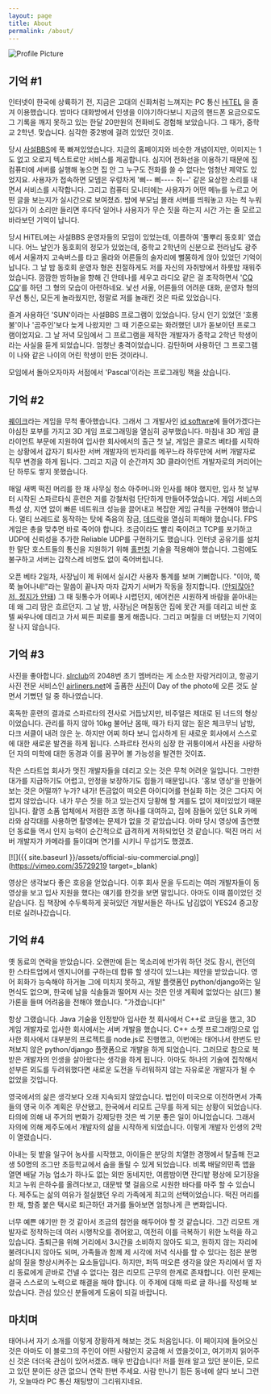 ```yaml
---
layout: page
title: About
permalink: /about/
---
```


<img src="{{ site.baseurl }}/assets/reid-box.png" title="Profile Picture" class="profile">

## 기억 #1

인터넷이 한국에 상륙하기 전, 지금은 고대의 신화처럼 느껴지는 PC 통신 [HiTEL](https://namu.wiki/w/%ED%95%98%EC%9D%B4%ED%85%94) 을 즐겨 이용했습니다. 밤마다 대화방에서 인생을 이야기하다보니 지금의 핸드폰 요금으로도 그 기록을 깨지 못하고 있는 한달 20만원의 전화비도 경험해 보았습니다. 그 때가, 중학교 2학년. 맞습니다. 심각한 중2병에 걸려 있었던 것이죠.

당시 [사설BBS](https://namu.wiki/w/%EC%82%AC%EC%84%A4%20BBS)에 푹 빠져있었습니다. 지금의 홈페이지와 비슷한 개념이지만, 이미지는 1도 없고 오로지 텍스트로만 서비스를 제공합니다. 심지어 전화선을 이용하기 때문에 집 컴퓨터에 서버를 실행해 놓으면 집 안 그 누구도 전화를 쓸 수 없다는 엄청난 제약도 있었지요. 사용자가 접속하면 모뎀은 우렁차게 '삐-- 삐---- 취--' 같은 요상한 소리를 내면서 서비스를 시작합니다. 그리고 컴퓨터 모니터에는 사용자가 어떤 메뉴를 누르고 어떤 글을 보는지가 실시간으로 보여졌죠. 밤에 부모님 몰래 서버를 띄워놓고 자는 척 누워있다가 이 소리만 들리면 후다닥 일어나 사용자가 무슨 짓을 하는지 시간 가는 줄 모르고 바라보던 기억이 납니다.

당시 HiTEL에는 사설BBS 운영자들의 모임이 있었는데, 이름하여 '풀뿌리 동호회' 였습니다. 어느 날인가 동호회의 정모가 있었는데, 중학교 2학년의 신분으로 전라남도 광주에서 서울까지 고속버스를 타고 올라와 어른들의 술자리에 뻘쭘하게 앉아 있었던 기억이 납니다. 그 날 밤 동호회 운영자 형은 친절하게도 저를 자신의 자취방에서 하룻밤 재워주었습니다. 깜깜한 밤하늘을 향해 긴 안테나를 세우고 라디오 같은 걸 조작하면서 '[CQ CQ](https://namu.wiki/w/%EC%95%84%EB%A7%88%EC%B6%94%EC%96%B4%20%EB%AC%B4%EC%84%A0)'를 하던 그 형의 모습이 아련하네요. 낯선 서울, 어른들의 어려운 대화, 운영자 형의 무선 통신, 모든게 놀라웠지만, 정말로 저를 놀래킨 것은 따로 있었습니다.

즐겨 사용하던 'SUN'이라는 사설BBS 프로그램이 있었습니다. 당시 인기 있었던 '호롱불'이나 '곰주인'보다 늦게 나왔지만 그 때 기준으로는 화려했던 UI가 돋보이던 프로그램이었지요. 그 날 저녁 모임에서 그 프로그램을 제작한 개발자가 중학교 2학년 학생이라는 사실을 듣게 되었습니다. 엄청난 충격이었습니다. 감탄하며 사용하던 그 프로그램이 나와 같은 나이의 어린 학생이 만든 것이라니.

모임에서 돌아오자마자 서점에서 'Pascal'이라는 프로그래밍 책을 샀습니다.

## 기억 #2

[퀘이크](https://namu.wiki/w/%ED%80%98%EC%9D%B4%ED%81%AC%20%EC%8B%9C%EB%A6%AC%EC%A6%88)라는 게임을 무척 좋아했습니다. 그래서 그 개발사인 [id softwre](https://www.idsoftware.com/)에 들어가겠다는 야심찬 포부를 가지고 3D 게임 프로그래밍을 열심히 공부했습니다. 마침내 3D 게임 클라이언트 부문에 지원하여 입사한 회사에서의 출근 첫 날, 게임은 클로즈 베타를 시작하는 상황에서 갑자기 퇴사한 서버 개발자의 빈자리를 메꾸느라 하루만에 서버 개발자로 직무 변경을 하게 됩니다. 그리고 지금 이 순간까지 3D 클라이언트 개발자로의 커리어는 단 하루도 쌓지 못했습니다.

매일 새벽 떡진 머리를 한 채 사무실 청소 아주머니와 인사를 해야 했지만, 입사 첫 날부터 시작된 스파르타식 훈련은 저를 강철처럼 단단하게 만들어주었습니다. 게임 서비스의 특성 상, 지연 없이 빠른 네트워크 성능을 끌어내고 복잡한 게임 규칙을 구현해야 했습니다. 멀티 쓰레드로 동작하는 탓에 죽음의 잠금, [데드락](https://namu.wiki/w/Deadlock)을 열심히 피해야 했습니다. FPS 게임은 총을 맞추면 바로 죽어야 합니다. 조금이라도 빨리 죽이려고 TCP를 포기하고 UDP에 신뢰성을 추가한 Reliable UDP를 구현하기도 했습니다. 인터넷 공유기를 설치한 말단 호스트들의 통신을 지원하기 위해 [홀펀칭](https://en.wikipedia.org/wiki/Hole_punching_(networking)) 기술을 적용해야 했습니다. 그럼에도 불구하고 서버는 갑작스레 비명도 없이 죽어버립니다.

오픈 베타 2일차, 사장님이 제 뒤에서 실시간 사용자 통계를 보며 기뻐합니다. "이야, 쭉쭉 늘어나네!"라는 말씀이 끝나자 마자 갑자기 서버가 작동을 정지합니다. ([안되잖아? 저, 정지가 안돼](https://namu.wiki/w/%EC%9E%A5%EB%B9%84%EB%A5%BC%20%EC%A0%95%EC%A7%80%ED%95%A9%EB%8B%88%EB%8B%A4)) 그 때 뒷통수가 어찌나 시렵던지, 에어컨은 시원하게 바람을 쏟아내는데 왜 그리 땀은 흐르던지. 그 날 밤, 사장님은 며칠동안 집에 못간 저를 데리고 비싼 호텔 싸우나에 데리고 가서 찌든 피로를 풀게 해줍니다. 그리고 며칠을 더 버텼는지 기억이 잘 나지 않습니다.

## 기억 #3

사진을 좋아합니다. [slrclub](http://www.slrclub.com/bbs/zboard.php?id=today_pictures)의 2048번 초기 멤버라는 게 소소한 자랑거리이고, 항공기 사진 전문 서비스인 [airliners.net](https://www.airliners.net/)에 출품한 [사진](https://www.airliners.net/photo/Korean-Air/Airbus-A330-223/1642056/L)이 Day of the photo에 오른 것도 살면서 기뻤던 일 중 하나였습니다. 

혹독한 훈련의 결과로 스파르타의 전사로 거듭났지만, 비주얼은 제대로 된 너드의 형상이었습니다. 관리를 하지 않아 10kg 불어난 몸매, 때가 타지 않는 짙은 체크무늬 남방, 다크 서클이 내려 앉은 눈. 하지만 어찌 하다 보니 입사하게 된 새로운 회사에서 스스로에 대한 새로운 발견을 하게 됩니다. 스파르타 전사의 심장 한 귀퉁이에서 사진을 사랑하던 자의 미학에 대한 동경과 이를 꿈꾸어 볼 가능성을 발견한 것이죠.

작은 스타트업 회사가 멋진 개발자들을 데리고 오는 것은 무척 어려운 일입니다. 그만한 대가를 지급하기도 어렵고, 안정을 보장하기도 힙들기 때문입니다. '홍보 영상'을 만들어 보는 것은 어떨까? 누가? 내가! 뜬금없이 떠오른 아이디어를 현실화 하는 것은 그다지 어렵지 않았습니다. 내가 무슨 짓을 하고 있는건지 당황해 할 겨를도 없이 재미있었기 때문입니다. 촬영 소품 업체에서 저렴한 조명 하나를 대여하고, 집에 잠들어 있던 SLR 카메라와 삼각대를 사용하면 촬영에는 문제가 없을 것 같았습니다. 아마 당시 영상에 출연했던 동료들 역시 인지 능력이 순간적으로 급격하게 저하되었던 것 같습니다. 떡진 머리 서버 개발자가 카메라를 들이대며 연기를 시키니 무섭기도 했겠죠.

[![]({{ site.baseurl }}/assets/official-siu-commercial.png)](https://vimeo.com/35729219 target=_blank)

영상은 생각보다 좋은 호응을 얻었습니다. 이후 회사 문을 두드리는 여러 개발자들이 동영상을 보고 입사 지원을 했다는 얘기를 한것을 보면 말입니다. 아마도 이때 쯤이었던 것 같습니다. 집 책장에 수두룩하게 꽂혀있던 개발서들은 하나도 남김없이 YES24 중고장터로 실려나갔습니다.

## 기억 #4

옛 동료의 연락을 받았습니다. 오랜만에 듣는 목소리에 반가워 하던 것도 잠시, 런던의 한 스타트업에서 엔지니어를 구하는데 합류 할 생각이 있느냐는 제안을 받았습니다. 영어 회화가 능숙해야 하거늘 그에 미치지 못하고, 개발 플랫폼인 python/django와는 일면식도 없으며, 한국에 남을 식솔들과 떨어져 사는 것은 인생 계획에 없었다는 삼(三) 불가론을 들며 어려움을 전해야 했습니다. "가겠습니다!"

항상 그랬습니다. Java 기술을 인정받아 입사한 첫 회사에서 C++로 코딩을 했고, 3D 게임 개발자로 입사한 회사에서는 서버 개발을 했습니다. C++ 소켓 프로그래밍으로 입사한 회사에서 대부분의 프로젝트를 node.js로 진행했고, 이번에는 태어나서 한번도 만져보지 않은 python/django 플랫폼으로 개발을 하게 되었습니다. 그러므로 참으로 복받은 개발자의 인생을 살아왔다는 생각을 하게 됩니다. 아마도 하나의 기술에 집착해서 섣부른 외도를 두려워했다면 새로운 도전을 두려워하지 않는 자유로운 개발자가 될 수 없었을 것입니다.

영국에서의 삶은 생각보다 오래 지속되지 않았습니다. 법인이 미국으로 이전하면서 가족들의 영국 이주 계획은 무산됐고, 한국에서 리모트 근무를 하게 되는 상황이 되었습니다. 타의에 의해 내 주거의 변화가 강제당한 것은 썩 기분 좋은 일이 아니었습니다. 그래서 자의에 의해 제주도에서 개발자의 삶을 시작하게 되었습니다. 이렇게 개발자 인생의 2막이 열렸습니다.

아내는 뒷 밭을 일구어 농사를 시작했고, 아이들은 분당의 치열한 경쟁에서 탈출해 전교생 50명의 조그만 초등학교에서 숨을 돌릴 수 있게 되었습니다. 비록 배달의민족 앱을 열면 배달 가능 업소가 하나도 없는 외딴 동네지만, 여름밤이면 잔디밭 평상에 모기장을 치고 누워 은하수를 올려다보고, 대문밖 몇 걸음으로 시원한 바다를 마주 할 수 있습니다. 제주도는 삶의 여유가 절실했던 우리 가족에게 최고의 선택이었습니다. 떡진 머리를 한 채, 할증 붙은 택시로 퇴근하던 과거를 돌아보면 엄청나게 큰 변화입니다.

너무 예쁜 얘기만 한 것 같아서 조금의 첨언을 해두어야 할 것 같습니다. 그간 리모트 개발자로 정착하는데 여러 시행착오를 겪어왔고, 여전히 이를 극복하기 위한 노력을 하고 있습니다. 출퇴근을 위해 거리에서 3시간을 소비하지 않아도 되고, 원하지 않는 자리에 불려다니지 않아도 되며, 가족들과 함께 제 시각에 저녁 식사를 할 수 있다는 점은 분명 삶의 질을 향상시켜주는 요소들입니다. 하지만, 퍼뜩 떠오른 생각을 앉은 자리에서 옆 자리 동료에게 곧바로 건넬 수 없다는 점은 리모트 근무의 한계로 존재합니다. 이런 문제는 결국 스스로의 노력으로 해결을 해야 합니다. 이 주제에 대해 따로 글 하나를 작성해 보았습니다. 관심 있으신 분들에게 도움이 되길 바랍니다.

## 마치며

태어나서 자기 소개를 이렇게 장황하게 해보는 것도 처음입니다. 이 페이지에 들어오신 것은 아마도 이 블로그의 주인이 어떤 사람인지 궁금해 서 였을것이고, 여기까지 읽어주신 것은 더더욱 관심이 있어서겠죠. 매우 반갑습니다! 저를 원래 알고 있던 분이든, 모르고 있던 분이든 상관 없으니 연락 한번 주세요. 사람 만나기 힘든 동네에 살다 보니 그런가, 오늘따라 PC 통신 채팅방이 그리워지네요.
